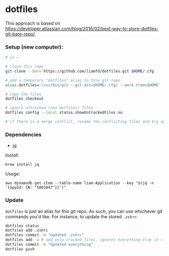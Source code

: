 # dotfiles
This approach is based on https://developer.atlassian.com/blog/2016/02/best-way-to-store-dotfiles-git-bare-repo/.

### Setup (new computer):
```sh
# in ~

# clone this repo
git clone --bare https://github.com/liamfd/dotfiles.git $HOME/.cfg

# add a temporary "dotfiles" alias to this git repo
alias dotfiles='/usr/bin/git --git-dir=$HOME/.cfg/ --work-tree=$HOME'

# copy the files
dotfiles checkout

# ignore untracked (non dotfiles) files
dotfiles config --local status.showUntrackedFiles no

# if there is a merge conflict, rename the conflicting files and try again
```

### Dependencies
- [jq](https://stedolan.github.io/jq/)

*Install*:
```
brew install jq
```

*Usage*:
```
aws dynamodb get-item --table-name liam-Application --key "$(jq -n '{appId: {N: "5001847"}}')"
```


### Update

`dotfiles` is just an alias for this git repo. As such, you can use whichever git commands you'd like. For instance, to update the stored `.zshrc`:

```sh
dotfiles status
dotfiles add .zshrc
dotfiles commit -m "Updated .zshrc"
dotfiles add -u # add only tracked files, ignores everything else in ~
dotfiles commit -m "Updated everything"
dotfiles push
```
